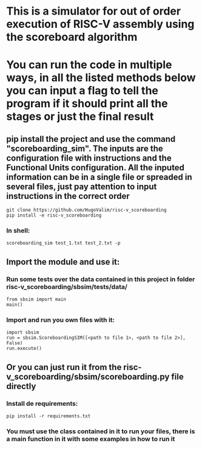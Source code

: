# This is a simulator for out of order execution of RISC-V assembly using the scoreboard algorithm

# You can run the code in multiple ways, in all the listed methods below you can input a flag to tell the program if it should print all the stages or just the final result

## pip install the project and use the command "scoreboarding_sim". The inputs are the configuration file with instructions and the Functional Units configuration. All the inputed information can be in a single file or spreaded in several files, just pay attention to input instructions in the correct order

```
git clone https://github.com/HugoValim/risc-v_scoreboarding
pip install -e risc-v_scoreboarding
```

### In shell:

```
scoreboarding_sim test_1.txt test_2.txt -p
```

## Import the module and use it:

### Run some tests over the data contained in this project in folder risc-v_scoreboarding/sbsim/tests/data/
```
from sbsim import main
main()
```
### Import and run you own files with it:
```
import sbsim
run = sbsim.ScoreboardingSIM([<path to file 1>, <path to file 2>], False)
run.execute()
```

## Or you can just run it from the risc-v_scoreboarding/sbsim/scoreboarding.py file directly

### Install de requirements:

```
pip install -r requirements.txt
```

### You must use the class contained in it to run your files, there is a main function in it with some examples in how to run it
